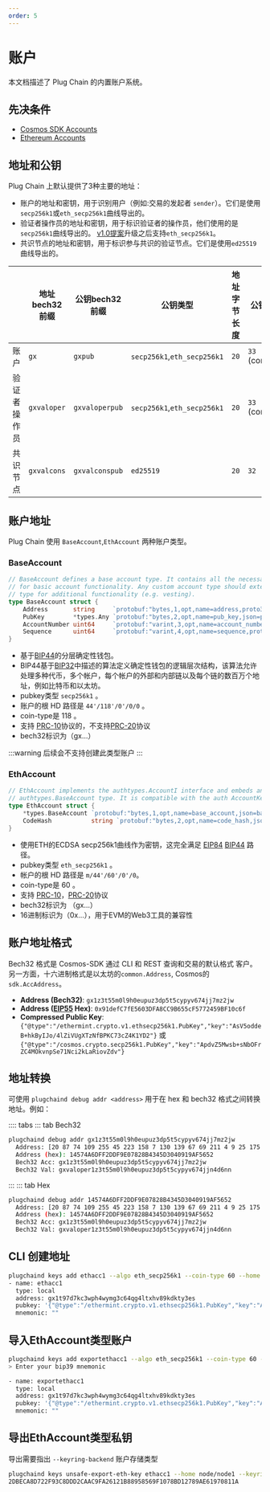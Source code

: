 ```yaml
---
order: 5
---
```


# 账户

本文档描述了 Plug Chain 的内置账户系统。

## 先决条件

- [Cosmos SDK Accounts](https://docs.cosmos.network/master/basics/accounts.html)
- [Ethereum Accounts](https://ethereum.org/en/whitepaper/#ethereum-accounts) 


## 地址和公钥

Plug Chain 上默认提供了3种主要的地址：
- 账户的地址和密钥，用于识别用户（例如:交易的发起者 `sender`）。它们是使用`secp256k1`或`eth_secp256k1`曲线导出的。
- 验证者操作员的地址和密钥，用于标识验证者的操作员，他们使用的是 `secp256k1`曲线导出的。 [v1.0提案](https://www.plugchain.network/v2/communityDetail?id=7)升级之后支持`eth_secp256k1`。
- 共识节点的地址和密钥，用于标识参与共识的验证节点。它们是使用`ed25519`曲线导出的。

|                    | 地址bech32前缀 | 公钥bech32前缀 | 公钥类型           | 地址字节长度 | 公钥字节长度 |
|--------------------|-----------------------|----------------------|-----------------|---------------------|--------------------|
| 账户           | `gx`               | `gxpub`           | `secp256k1`,`eth_secp256k1` | `20`                | `33` (compressed)  |
| 验证者操作员 | `gxvaloper`        | `gxvaloperpub`    | `secp256k1`,`eth_secp256k1` | `20`                | `33` (compressed)  |
| 共识节点    | `gxvalcons`        | `gxvalconspub`    | `ed25519`       | `20`                | `32`               |


## 账户地址

Plug Chain 使用 `BaseAccount`,`EthAccount` 两种账户类型。


### BaseAccount 

```go 
// BaseAccount defines a base account type. It contains all the necessary fields
// for basic account functionality. Any custom account type should extend this
// type for additional functionality (e.g. vesting).
type BaseAccount struct {
	Address       string     `protobuf:"bytes,1,opt,name=address,proto3" json:"address,omitempty"`
	PubKey        *types.Any `protobuf:"bytes,2,opt,name=pub_key,json=pubKey,proto3" json:"public_key,omitempty"`
	AccountNumber uint64     `protobuf:"varint,3,opt,name=account_number,json=accountNumber,proto3" json:"account_number,omitempty"`
	Sequence      uint64     `protobuf:"varint,4,opt,name=sequence,proto3" json:"sequence,omitempty"`
}
```

- 基于[BIP44](https://github.com/bitcoin/bips/blob/master/bip-0044.mediawiki)的分层确定性钱包。
- BIP44基于[BIP32](https://github.com/bitcoin/bips/blob/master/bip-0032.mediawiki)中描述的算法定义确定性钱包的逻辑层次结构，该算法允许处理多种代币，多个帐户，每个帐户的外部和内部链以及每个链的数百万个地址，例如比特币和以太坊。
- pubkey类型 `secp256k1` 。
- 账户的根 HD 路径是 `44'/118'/0'/0/0` 。 
- coin-type是 118 。
- 支持 [PRC-10](./token.md#prc-10)协议的，不支持[PRC-20](./token.md#prc-20)协议
- bech32标识为（gx...）

:::warning
后续会不支持创建此类型账户
:::


### EthAccount 

```go 
// EthAccount implements the authtypes.AccountI interface and embeds an
// authtypes.BaseAccount type. It is compatible with the auth AccountKeeper.
type EthAccount struct {
	*types.BaseAccount `protobuf:"bytes,1,opt,name=base_account,json=baseAccount,proto3,embedded=base_account" json:"base_account,omitempty" yaml:"base_account"`
	CodeHash           string `protobuf:"bytes,2,opt,name=code_hash,json=codeHash,proto3" json:"code_hash,omitempty" yaml:"code_hash"`
}
```

- 使用ETH的ECDSA secp256k1曲线作为密钥，这完全满足 [EIP84](https://github.com/ethereum/EIPs/issues/84) [BIP44](https://github.com/bitcoin/bips/blob/master/bip-0044.mediawiki) 路径。
- pubkey类型 `eth_secp256k1` 。
- 帐户的根 HD 路径是 `m/44'/60'/0'/0`。 
- coin-type是 60 。
- 支持 [PRC-10](./token.md#prc-10)，[PRC-20](./token.md#prc-20)协议
- bech32标识为 （gx...）
- 16进制标识为（0x...），用于EVM的Web3工具的兼容性



## 账户地址格式

Bech32 格式是 Cosmos-SDK 通过 CLI 和 REST 查询和交易的默认格式
客户。 另一方面，十六进制格式是以太坊的`common.Address`,
Cosmos的 `sdk.AccAddress`。

- **Address (Bech32)**: `gx1z3t55m0l9h0eupuz3dp5t5cypyv674jj7mz2jw`
- **Address ([EIP55](https://eips.ethereum.org/EIPS/eip-55) Hex)**: `0x91defC7fE5603DFA8CC9B655cF5772459BF10c6f`
- **Compressed Public Key**: `{"@type":"/ethermint.crypto.v1.ethsecp256k1.PubKey","key":"AsV5oddeB+hkByIJo/4lZiVUgXTzNfBPKC73cZ4K1YD2"}` 或 `{"@type":"/cosmos.crypto.secp256k1.PubKey","key":"ApdvZ5Mwsb+sNbOFrZC4MOkvnpSe71Nci2kLaRiovZdv"}`

## 地址转换

可使用 `plugchaind debug addr <address>` 用于在 hex 和 bech32 格式之间转换地址。例如：


:::: tabs
::: tab Bech32

```bash
plugchaind debug addr gx1z3t55m0l9h0eupuz3dp5t5cypyv674jj7mz2jw
  Address: [20 87 74 109 255 45 223 158 7 130 139 67 69 211 4 9 25 175 86 82]
  Address (hex): 14574A6DFF2DDF9E07828B4345D3040919AF5652
  Bech32 Acc: gx1z3t55m0l9h0eupuz3dp5t5cypyv674jj7mz2jw
  Bech32 Val: gxvaloper1z3t55m0l9h0eupuz3dp5t5cypyv674jjn4d6nn
```
:::
::: tab Hex

```bash
plugchaind debug addr 14574A6DFF2DDF9E07828B4345D3040919AF5652
  Address: [20 87 74 109 255 45 223 158 7 130 139 67 69 211 4 9 25 175 86 82]
  Address (hex): 14574A6DFF2DDF9E07828B4345D3040919AF5652
  Bech32 Acc: gx1z3t55m0l9h0eupuz3dp5t5cypyv674jj7mz2jw
  Bech32 Val: gxvaloper1z3t55m0l9h0eupuz3dp5t5cypyv674jjn4d6nn
```

## CLI 创建地址

```bash
plugchaind keys add ethacc1 --algo eth_secp256k1 --coin-type 60 --home node/node1                                                              
- name: ethacc1
  type: local
  address: gx1t97d7kc3wph4wymg3c64qg4ltxhv89kdkty3es
  pubkey: '{"@type":"/ethermint.crypto.v1.ethsecp256k1.PubKey","key":"AxFvcgrK0vnSXUuNIDnT9FcGqczH6VQlMman1OY/wMw7"}'
  mnemonic: ""
```

## 导入EthAccount类型账户

```bash
plugchaind keys add exportethacc1 --algo eth_secp256k1 --coin-type 60 --recover  --home node/node1                                                                                                  
> Enter your bip39 mnemonic

- name: exportethacc1
  type: local
  address: gx1t97d7kc3wph4wymg3c64qg4ltxhv89kdkty3es
  pubkey: '{"@type":"/ethermint.crypto.v1.ethsecp256k1.PubKey","key":"AxFvcgrK0vnSXUuNIDnT9FcGqczH6VQlMman1OY/wMw7"}'
  mnemonic: ""
```

## 导出EthAccount类型私钥

导出需要指出 `--keyring-backend` 账户存储类型
```bash
plugchaind keys unsafe-export-eth-key ethacc1 --home node/node1 --keyring-backend os
2DBECA8D722F93C8DDD2CAAC9FA26121B88958569F1078BD12789AE61970811A
```